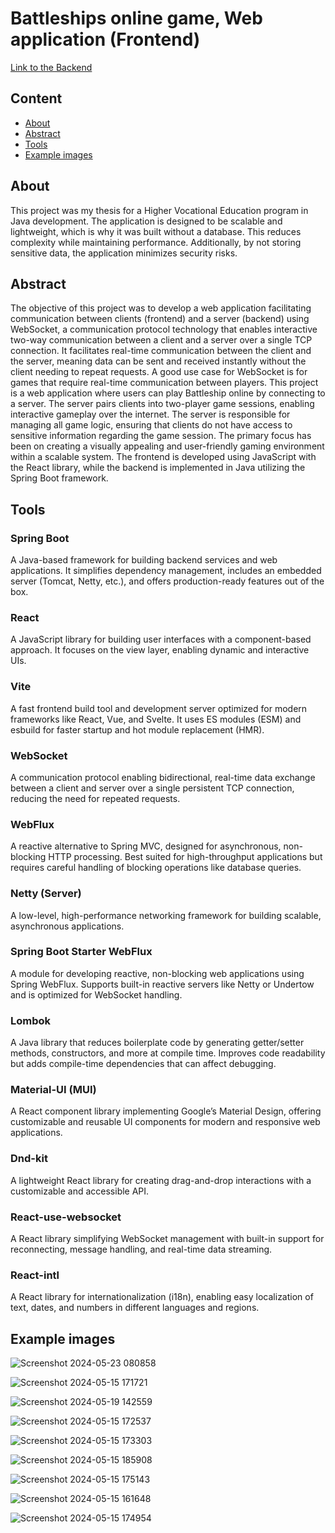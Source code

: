 # Battleships online game, Web application (Frontend)
[Link to the Backend](https://github.com/LukasChyle/battleship-backend)

## Content
- [About](#about)
- [Abstract](#abstract)
- [Tools](#tools)
- [Example images](#example-images)

## About
This project was my thesis for a Higher Vocational Education program in Java development.
The application is designed to be scalable and lightweight, which is why it was built without a database.
This reduces complexity while maintaining performance.
Additionally, by not storing sensitive data, the application minimizes security risks.

## Abstract
The objective of this project was to develop a web application facilitating communication
between clients (frontend) and a server (backend) using WebSocket, a communication
protocol technology that enables interactive two-way communication between a client and a
server over a single TCP connection. It facilitates real-time communication between the
client and the server, meaning data can be sent and received instantly without the client
needing to repeat requests.
A good use case for WebSocket is for games that require real-time communication between
players. This project is a web application where users can play Battleship online by
connecting to a server. The server pairs clients into two-player game sessions, enabling
interactive gameplay over the internet.
The server is responsible for managing all game logic, ensuring that clients do not have
access to sensitive information regarding the game session.
The primary focus has been on creating a visually appealing and user-friendly gaming
environment within a scalable system.
The frontend is developed using JavaScript with the React library, while the backend is
implemented in Java utilizing the Spring Boot framework.

## Tools
### Spring Boot
A Java-based framework for building backend services and web applications. It simplifies dependency management, includes an embedded server (Tomcat, Netty, etc.), and offers production-ready features out of the box.

### React
A JavaScript library for building user interfaces with a component-based approach. It focuses on the view layer, enabling dynamic and interactive UIs.

### Vite
A fast frontend build tool and development server optimized for modern frameworks like React, Vue, and Svelte. It uses ES modules (ESM) and esbuild for faster startup and hot module replacement (HMR).

### WebSocket
A communication protocol enabling bidirectional, real-time data exchange between a client and server over a single persistent TCP connection, reducing the need for repeated requests.

### WebFlux
A reactive alternative to Spring MVC, designed for asynchronous, non-blocking HTTP processing. Best suited for high-throughput applications but requires careful handling of blocking operations like database queries.

### Netty (Server)
A low-level, high-performance networking framework for building scalable, asynchronous applications.

### Spring Boot Starter WebFlux
A module for developing reactive, non-blocking web applications using Spring WebFlux. Supports built-in reactive servers like Netty or Undertow and is optimized for WebSocket handling.

### Lombok
A Java library that reduces boilerplate code by generating getter/setter methods, constructors, and more at compile time. Improves code readability but adds compile-time dependencies that can affect debugging.

### Material-UI (MUI)
A React component library implementing Google’s Material Design, offering customizable and reusable UI components for modern and responsive web applications.

### Dnd-kit
A lightweight React library for creating drag-and-drop interactions with a customizable and accessible API.

### React-use-websocket
A React library simplifying WebSocket management with built-in support for reconnecting, message handling, and real-time data streaming.

### React-intl
A React library for internationalization (i18n), enabling easy localization of text, dates, and numbers in different languages and regions.

## Example images
![Screenshot 2024-05-23 080858](https://github.com/user-attachments/assets/31048333-926e-4270-95ce-b341214fe5e7)

![Screenshot 2024-05-15 171721](https://github.com/user-attachments/assets/aa85f5ea-ac36-45ea-a5b0-873f27ac6219)

![Screenshot 2024-05-19 142559](https://github.com/user-attachments/assets/19cf4fc3-24a6-47d0-a5dc-ada63719886d)

![Screenshot 2024-05-15 172537](https://github.com/user-attachments/assets/a95a3e7d-e391-4700-8cea-c3ec4d3e9e9b)

![Screenshot 2024-05-15 173303](https://github.com/user-attachments/assets/441d5598-6d8d-46b6-8b3e-1edaf19db5dc)

![Screenshot 2024-05-15 185908](https://github.com/user-attachments/assets/e66d4b8c-1778-4912-893d-7c8f72477b97)

![Screenshot 2024-05-15 175143](https://github.com/user-attachments/assets/781819e7-9b38-43d8-ad4c-41c2f067edc9)

![Screenshot 2024-05-15 161648](https://github.com/user-attachments/assets/3f27b7a5-4cc5-4544-beb9-98299e3a03fd)

![Screenshot 2024-05-15 174954](https://github.com/user-attachments/assets/77ff88c2-f0b6-450e-9fb7-a71e0c758ba6)

